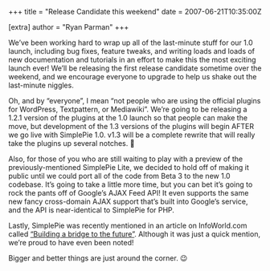 +++
title = "Release Candidate this weekend"
date = 2007-06-21T10:35:00Z

[extra]
author = "Ryan Parman"
+++

We’ve been working hard to wrap up all of the last-minute stuff for our 1.0 launch, including bug fixes, feature tweaks, and writing loads and loads of new documentation and tutorials in an effort to make this the most exciting launch ever! We’ll be releasing the first release candidate sometime over the weekend, and we encourage everyone to upgrade to help us shake out the last-minute niggles.

Oh, and by “everyone”, I mean “not people who are using the official plugins for WordPress, Textpattern, or Mediawiki”. We’re going to be releasing a 1.2.1 version of the plugins at the 1.0 launch so that people can make the move, but development of the 1.3 versions of the plugins will begin AFTER we go live with SimplePie 1.0. v1.3 will be a complete rewrite that will really take the plugins up several notches. 🙂

Also, for those of you who are still waiting to play with a preview of the previously-mentioned SimplePie Lite, we decided to hold off of making it public until we could port all of the code from Beta 3 to the new 1.0 codebase. It’s going to take a little more time, but you can bet it’s going to rock the pants off of Google’s AJAX Feed API! It even supports the same new fancy cross-domain AJAX support that’s built into Google’s service, and the API is near-identical to SimplePie for PHP.

Lastly, SimplePie was recently mentioned in an article on InfoWorld.com called [“Building a bridge to the future”](http://www.infoworld.com/article/07/06/21/25OPentinsight_1.html). Although it was just a quick mention, we’re proud to have even been noted!

Bigger and better things are just around the corner. 😉
